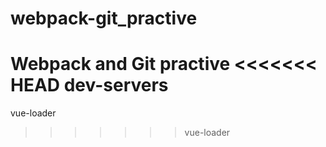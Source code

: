 # webpack-git_practive
Webpack and Git practive
<<<<<<< HEAD
dev-servers
=======
vue-loader
>>>>>>> vue-loader
